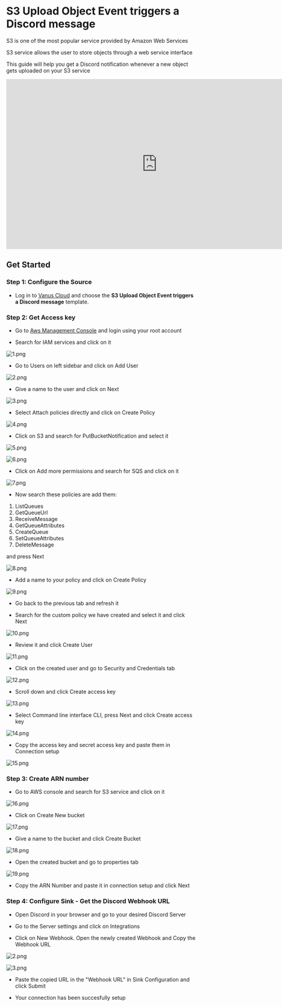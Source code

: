 # S3 Upload Object Event triggers a Discord message

S3 is one of the most popular service provided by Amazon Web Services

S3 service allows the user to store objects through a web service interface

This guide will help you get a Discord notification whenever a new object gets uploaded on your S3 service

<iframe width="800" height="450" src="https://www.youtube.com/embed/d-5wDjr4-Z0" title="YouTube video player" frameBorder="0" allowFullScreen={true} allow="accelerometer; autoplay; clipboard-write; encrypted-media; gyroscope; picture-in-picture; web-share"></iframe>

## Get Started

### Step 1: Configure the Source

- Log in to [Vanus Cloud](https://cloud.vanus.ai/) and choose the **S3 Upload Object Event triggers a Discord message** template.

### Step 2: Get Access key

- Go to [Aws Management Console](https://aws.amazon.com/) and login using your root account

- Search for IAM services and click on it

![1.png](imgs/aws-bucket-discord-1.PNG)

- Go to Users on left sidebar and click on Add User

![2.png](imgs/aws-bucket-discord-2.PNG)

- Give a name to the user and click on Next

![3.png](imgs/aws-bucket-discord-3.PNG)

- Select Attach policies directly and click on Create Policy

![4.png](imgs/aws-bucket-discord-4.PNG)

- Click on S3 and search for PutBucketNotification and select it

![5.png](imgs/aws-bucket-discord-5.PNG)

![6.png](imgs/aws-bucket-discord-6.PNG)

- Click on Add more permissions and search for SQS and click on it

![7.png](imgs/aws-bucket-discord-7.PNG)

- Now search these policies are add them:

1. ListQueues
2. GetQueueUrl
3. ReceiveMessage
4. GetQueueAttributes
5. CreateQueue
6. SetQueueAttributes
7. DeleteMessage

and press Next

![8.png](imgs/aws-bucket-discord-8.PNG)

- Add a name to your policy and click on Create Policy

![9.png](imgs/aws-bucket-discord-9.PNG)

- Go back to the previous tab and refresh it

- Search for the custom policy we have created and select it and click Next

![10.png](imgs/aws-bucket-discord-10.PNG)

- Review it and click Create User

![11.png](imgs/aws-bucket-discord-11.PNG)

- Click on the created user and go to Security and Credentials tab

![12.png](imgs/aws-bucket-discord-12.PNG)

- Scroll down and click Create access key

![13.png](imgs/aws-bucket-discord-13.PNG)

- Select Command line interface CLI, press Next and click Create access key

![14.png](imgs/aws-bucket-discord-14.PNG)

- Copy the access key and secret access key and paste them in Connection setup

![15.png](imgs/aws-bucket-discord-15.PNG)

### Step 3: Create ARN number

- Go to AWS console and search for S3 service and click on it

![16.png](imgs/aws-bucket-discord-16.PNG)

- Click on Create New bucket

![17.png](imgs/aws-bucket-discord-17.PNG)

- Give a name to the bucket and click Create Bucket

![18.png](imgs/aws-bucket-discord-18.PNG)

- Open the created bucket and go to properties tab

![19.png](imgs/aws-bucket-discord-19.PNG)

- Copy the ARN Number and paste it in connection setup and click Next

### Step 4: Configure Sink - Get the Discord Webhook URL

- Open Discord in your browser and go to your desired Discord Server

- Go to the Server settings and click on Integrations

- Click on New Webhook. Open the newly created Webhook and Copy the Webhook URL

![2.png](imgs/github-issue-discord-2.PNG)

![3.png](imgs/github-issue-discord-3.PNG)

- Paste the copied URL in the "Webhook URL" in Sink Configuration and click Submit

- Your connection has been succesfully setup
